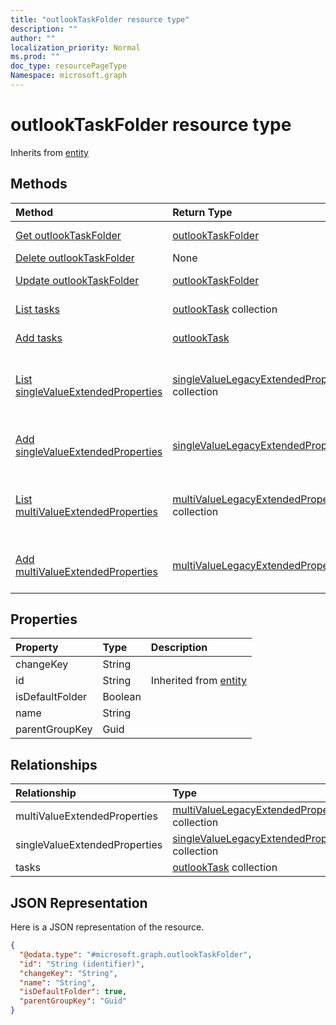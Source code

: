 ```yaml
---
title: "outlookTaskFolder resource type"
description: ""
author: ""
localization_priority: Normal
ms.prod: ""
doc_type: resourcePageType
Namespace: microsoft.graph
---
```



# outlookTaskFolder resource type




Inherits from [entity](../resources/entity.md)

## Methods
|Method|Return Type|Description|
|:---|:---|:---|
|[Get outlookTaskFolder](../api/outlooktaskfolder-get.md)|[outlookTaskFolder](../resources/outlookTaskFolder.md)|Read properties and relationships of the [outlookTaskFolder](../resources/outlooktaskfolder.md) object.|
|[Delete outlookTaskFolder](../api/outlooktaskfolder-delete.md)|None|Deletes a [outlookTaskFolder](../resources/outlooktaskfolder.md).|
|[Update outlookTaskFolder](../api/outlooktaskfolder-update.md)|[outlookTaskFolder](../resources/outlookTaskFolder.md)|Update the properties of a [outlookTaskFolder](../resources/outlooktaskfolder.md) object.|
|[List tasks](../api/outlooktaskfolder-list-tasks.md)|[outlookTask](../resources/outlookTask.md) collection|Get the outlookTasks from the tasks navigation property.|
|[Add tasks](../api/outlooktaskfolder-post-tasks.md)|[outlookTask](../resources/outlookTask.md)|Add tasks by posting to the tasks collection.|
|[List singleValueExtendedProperties](../api/outlooktaskfolder-list-singlevalueextendedproperties.md)|[singleValueLegacyExtendedProperty](../resources/singleValueLegacyExtendedProperty.md) collection|Get the singleValueLegacyExtendedProperties from the singleValueExtendedProperties navigation property.|
|[Add singleValueExtendedProperties](../api/outlooktaskfolder-post-singlevalueextendedproperties.md)|[singleValueLegacyExtendedProperty](../resources/singleValueLegacyExtendedProperty.md)|Add singleValueExtendedProperties by posting to the singleValueExtendedProperties collection.|
|[List multiValueExtendedProperties](../api/outlooktaskfolder-list-multivalueextendedproperties.md)|[multiValueLegacyExtendedProperty](../resources/multiValueLegacyExtendedProperty.md) collection|Get the multiValueLegacyExtendedProperties from the multiValueExtendedProperties navigation property.|
|[Add multiValueExtendedProperties](../api/outlooktaskfolder-post-multivalueextendedproperties.md)|[multiValueLegacyExtendedProperty](../resources/multiValueLegacyExtendedProperty.md)|Add multiValueExtendedProperties by posting to the multiValueExtendedProperties collection.|

## Properties
|Property|Type|Description|
|:---|:---|:---|
|changeKey|String||
|id|String| Inherited from [entity](../resources/entity.md)|
|isDefaultFolder|Boolean||
|name|String||
|parentGroupKey|Guid||

## Relationships
|Relationship|Type|Description|
|:---|:---|:---|
|multiValueExtendedProperties|[multiValueLegacyExtendedProperty](../resources/multiValueLegacyExtendedProperty.md) collection||
|singleValueExtendedProperties|[singleValueLegacyExtendedProperty](../resources/singleValueLegacyExtendedProperty.md) collection||
|tasks|[outlookTask](../resources/outlookTask.md) collection||

## JSON Representation
Here is a JSON representation of the resource.
<!-- {
  "blockType": "resource",
  "keyProperty": "id",
  "@odata.type": "microsoft.graph.outlookTaskFolder",
  "baseType": "microsoft.graph.entity",
  "openType": false
}
-->
``` json
{
  "@odata.type": "#microsoft.graph.outlookTaskFolder",
  "id": "String (identifier)",
  "changeKey": "String",
  "name": "String",
  "isDefaultFolder": true,
  "parentGroupKey": "Guid"
}
```

